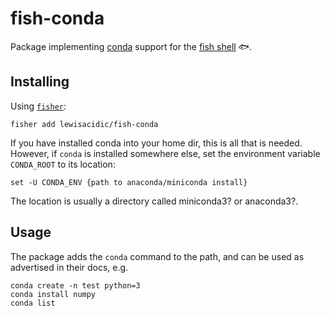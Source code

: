 # fish-conda

Package implementing [conda](https://docs.conda.io/en/latest/) support for the [fish shell](https://fishshell.com) :fish:.


## Installing

Using [`fisher`](https://github.com/jorgebucaran/fisher):

```fish
fisher add lewisacidic/fish-conda
```

If you have installed conda into your home dir, this is all that is needed.
However, if `conda` is installed somewhere else, set the environment variable `CONDA_ROOT` to its location:

```fish
set -U CONDA_ENV {path to anaconda/miniconda install}
```

The location is usually a directory called miniconda3? or anaconda3?.


## Usage

The package adds the `conda` command to the path, and can be used as advertised in their docs, e.g.

```fish
conda create -n test python=3
conda install numpy
conda list
```

